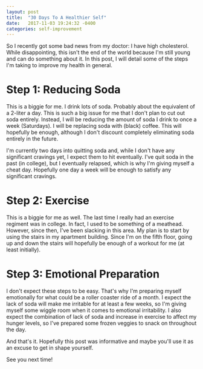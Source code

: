 ```yaml
---
layout: post
title:  "30 Days To A Healthier Self"
date:   2017-11-03 19:24:32 -0400
categories: self-improvement
---
```

So I recently got some bad news from my doctor: I have high cholesterol.  While
disappointing, this isn't the end of the world because I'm still young and can
do something about it.  In this post, I will detail some of the steps I'm
taking to improve my health in general.

# Step 1: Reducing Soda

This is a biggie for me.  I drink lots of soda.  Probably about the equivalent
of a 2-liter a day.  This is such a big issue for me that I don't plan to cut
out soda entirely.  Instead, I will be reducing the amount of soda I drink to
once a week (Saturdays).  I will be replacing soda with (black) coffee. This
will hopefully be enough, although I don't discount completely eliminating soda
entirely in the future.

I'm currently two days into quitting soda and, while I don't have any
significant cravings yet, I expect them to hit eventually.  I've quit soda in
the past (in college), but I eventually relapsed, which is why I'm giving
myself a cheat day.  Hopefully one day a week will be enough to satisfy any
significant cravings.

# Step 2: Exercise

This is a biggie for me as well.  The last time I really had an exercise
regiment was in college.  In fact, I used to be something of a meathead.
However, since then, I've been slacking in this area.  My plan is to
start by using the stairs in my apartment building.  Since I'm on the
fifth floor, going up and down the stairs will hopefully be enough of a
workout for me (at least initially).

# Step 3: Emotional Preparation

I don't expect these steps to be easy.  That's why I'm preparing myself
emotionally for what could be a roller coaster ride of a month.  I expect the
lack of soda will make me irritable for at least a few weeks, so I'm giving
myself some wiggle room when it comes to emotional irritability.  I also expect
the combination of lack of soda and increase in exercise to affect my hunger
levels, so I've prepared some frozen veggies to snack on throughout the day.

And that's it.  Hopefully this post was informative and maybe you'll use it as
an excuse to get in shape yourself.

See you next time!
